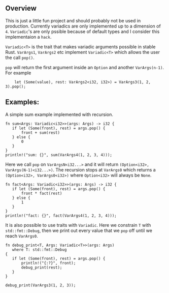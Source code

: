 ## Overview

This is just a little fun project and should probably not be used in production. Currently variadics are only implemented up to a dimension of `4`. `Variadic`'s are only pssible because of default types and I consider this implementaion a `hack`.

`Variadic<T>` is the trait that makes variadic arguments possible in stable Rust. `VarArgs1`, `VarArgs2` etc implement `Variadic<T>` which allows the user the call `pop()`.

`pop` will return the first argument inside an `Option` and another `VarArgs(n-1)`. For example

~~~
    let (Some(value), rest: VarArgs2<i32, i32>) = VarArgs3(1, 2, 3).pop();
~~~

## Examples:

A simple sum example implemented with recursion.
~~~
fn sum<Args: Variadic<i32>>(args: Args) -> i32 {
   if let (Some(front), rest) = args.pop() {
       front + sum(rest)
   } else {
       0
   }
}
println!("sum: {}", sum(VarArgs4(1, 2, 3, 4)));
~~~

Here we call `pop` on `VarArgsN<i32...>` and it will return `(Option<i32>, VarArgs(N-1)<i32...>)`. The recursion stops at `VarArgs0` which returns a `(Option<i32>, VarArgs0<i32>)` where `Option<i32>` will always be `None`.

~~~
fn fact<Args: Variadic<i32>>(args: Args) -> i32 {
   if let (Some(front), rest) = args.pop() {
       front * fact(rest)
   } else {
       1
   }
}
println!("fact: {}", fact(VarArgs4(1, 2, 3, 4)));
~~~

It is also possible to use traits with `Variadic`. Here we constrain `T` with `std::fmt::Debug`, then we print out every value that we `pop` off until we reach `VarArgs0`.

~~~
fn debug_print<T, Args: Variadic<T>>(args: Args)
   where T: std::fmt::Debug
{
   if let (Some(front), rest) = args.pop() {
       println!("{:?}", front);
       debug_print(rest);
   }
}

debug_print(VarArgs3(1, 2, 3));
~~~

